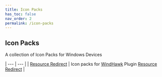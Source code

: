 ```yaml
---
title: Icon Packs
has_toc: false
nav_order: 2
permalink: /icon-packs
---
```


## Icon Packs

A collection of Icon Packs for Windows Devices


| --- | --- |
| [Resource Redirect][ResourceRedirectIconsPage] | Icon packs for [WindHawk][WindHawk] Plugin [Resource Redirect][ResourceRedirect] |  

<!-- ///////////////////////////////////////////////////////////////////////////////////////////////////////////////////////////////////////////////////// -->

[ResourceRedirectIconsPage]: /icon-packs/resource-redirect

[WindHawk]: https://windhawk.net/
[ResourceRedirect]: https://windhawk.net/mods/icon-resource-redirect

<!-- ///////////////////////////////////////////////////////////////////////////////////////////////////////////////////////////////////////////////////// -->
